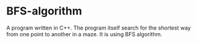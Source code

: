 # BFS-algorithm
A program written in C++.
The program itself search for the shortest way from one point to another in a maze. 
It is using BFS algorithm.
